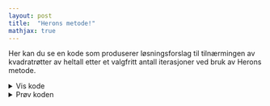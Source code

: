 ```yaml
---
layout: post
title:  "Herons metode!"
mathjax: true
---
```


Her kan du se en kode som produserer løsningsforslag til tilnærmingen av kvadratrøtter av heltall etter et valgfritt antall iterasjoner ved bruk av Herons metode.

<details>
<summary>Vis kode</summary>

<p>
{% highlight python %}

import numpy as np

def forkort(a,b) :   
    p = int(a/np.gcd(a,b))
    q = int(b/np.gcd(a,b))
    return [p, q]

def herons(p, X,Y):                      
    Xtemp = [X[-1][0]*Y[-1][1]+X[-1][1]*Y[-1][0], 2*X[-1][1]*Y[-1][1]]  # regner ut neste x-verdi
    X.append(forkort(Xtemp[0], Xtemp[1]))                               # forkorter teller og nevner i Xtemp og lagrer i X
    Ytemp = [p*X[-1][1],X[-1][0]]                                       # regner ut neste y-verdi
    Y.append(forkort(Ytemp[0],Ytemp[1]))                                # forkorter teller og nevner i Ytemp og lagrer i Y

def heronstext(p,n):
    X = [[p,1]] # samler x_i verdiene som [teller,nevner]
    Y = [[1,1]] # samler y_i verdiene som [teller,nevner]
    i=1
    print(f"Approksimasjonene til kvadratroten av {p} etter {n} iterasjoner er:")
    while i<=n:
        herons(p,X,Y)
        print(f"x_{i} = ({X[-2][0]}/{X[-2][1]} + {Y[-2][0]}/{Y[-2][1]})/2 = {X[-1][0]}/{X[-1][1]}")
        i += 1

{% endhighlight %}
</p>

</details>



<details >
<summary>Prøv koden</summary>


<div background='black'>
<input type='number' id='tall1' placeholder='Hvilket tall vil du approksimere kvadratroten til?' value='3'  /> <br>
<input type='number' id='tall2' placeholder='Hvor mange iterasjoner vil du kjøre'  value='5' />
</div>

<button  class='button button5' style="vertical-align:middle" onclick='heronstext()'> <span> Kjør </span></button>
<div    >
<p id='svar'> </p>
</div>

</details>



<script>

function gcd(x, y) {
  if ((typeof x !== 'number') || (typeof y !== 'number')) 
    return false;
  while(y) {
    var t = y;
    y = x % y;
    x = t;
  }
  return x;
}

function forkort(a,b) {
    var p = Number(a/gcd(a,b));
    var q = Number(b/gcd(a,b));
    return [p,q];
}
</script>
<script>

function herons(p, X,Y) {
    var Xtemp = [X[X.length-1][0]*Y[Y.length-1][1]+X[X.length-1][1]*Y[Y.length-1][0], 2*X[X.length-1][1]*Y[Y.length-1][1]];
    X.push(forkort(Xtemp[0], Xtemp[1]));
    var Ytemp = [p*X[X.length-1][1],X[X.length-1][0]];
    Y.push(forkort(Ytemp[0],Ytemp[1]));
}
</script>
<script>
function heronstext(){
  if ((Number(document.getElementById('tall2').value) > 6)) {
    document.getElementById('svar').innerHTML = "Velg færre iterasjoner enn 7";
    return;
  }
    var p = Number(document.getElementById('tall1').value);
    var n = Number(document.getElementById('tall2').value);
    var X = [[p,1]];
    var Y = [[1,1]];
    var i = 1;
    var losntxt = "Approksimasjonene til kvadratroten av " + String(p) + " etter " + String(n) + " iterasjoner er: \n \n ";
    while (i<=n) {
        herons(p,X,Y)
        losntxt += "\\begin{multline*} \n x_{" + String(i)
                + "} = \\frac{ \\frac{" + String(X[X.length-2][0])
                + "}{" + String(X[X.length-2][1])
                + "} + \\frac{" + String(Y[Y.length-2][0])
                + "}{"
                + String(Y[Y.length-2][1])
                + "}}{2} = " + "\\frac{"
                + String(X[X.length-1][0]) + "}{"
                + String(X[X.length-1][1]) + "} \n"
                + "\\end{multline*}";
                i += 1;
    }
  document.getElementById('svar').innerHTML = losntxt;
  MathJax.typeset();
}
</script>
